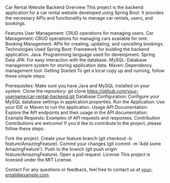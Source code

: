 Car Rental Website Backend
Overview
This project is the backend application for a car rental website developed using Spring Boot. It provides the necessary APIs and functionality to manage car rentals, users, and bookings.

Features
User Management: CRUD operations for managing users.
Car Management: CRUD operations for managing cars available for rent.
Booking Management: APIs for creating, updating, and cancelling bookings.
Technologies Used
Spring Boot: Framework for building the backend application.
Java: Programming language used for development.
Spring Data JPA: For easy interaction with the database.
MySQL: Database management system for storing application data.
Maven: Dependency management tool.
Getting Started
To get a local copy up and running, follow these simple steps:

Prerequisites: Make sure you have Java and MySQL installed on your system.
Clone the repository: git clone https://github.com/your-username/car-rental-backend.git
Database Configuration: Configure your MySQL database settings in application.properties.
Run the Application: Use your IDE or Maven to run the application.
Usage
API Documentation: Explore the API endpoints and their usage in the API documentation.
Example Requests: Examples of API requests and responses.
Contribution
Contributions are welcome! If you'd like to contribute to the project, please follow these steps:

Fork the project.
Create your feature branch (git checkout -b feature/AmazingFeature).
Commit your changes (git commit -m 'Add some AmazingFeature').
Push to the branch (git push origin feature/AmazingFeature).
Open a pull request.
License
This project is licensed under the MIT License.

Contact
For any questions or feedback, feel free to contact us at your-email@example.com.
